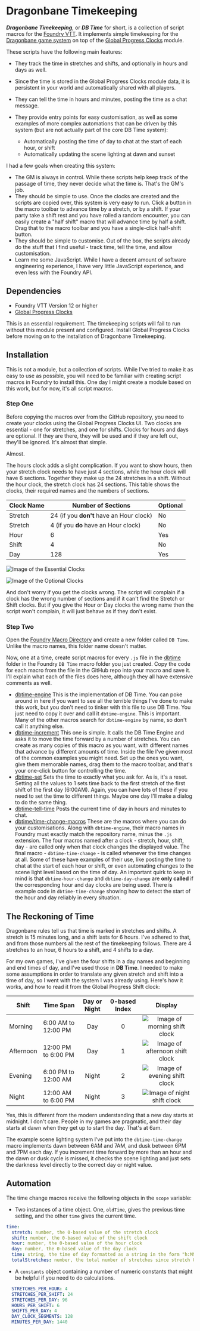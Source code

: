# Dragonbane Timekeeping

***Dragonbane Timekeeping***, or ***DB Time*** for short, is a collection of script macros for the [Foundry VTT](https://foundryvtt.com/). It implements simple timekeeping for the [Dragonbane game system](https://foundryvtt.com/packages/dragonbane) on top of the [Global Progress Clocks](https://foundryvtt.com/packages/global-progress-clocks) module.

These scripts have the following main features:

- They track the time in stretches and shifts, and optionally in hours and days as well.
- Since the time is stored in the Global Progress Clocks module data, it is persistent in your world and automatically shared with all players.
- They can tell the time in hours and minutes, posting the time as a chat message.
- They provide entry points for easy customisation, as well as some examples of more complex automations that can be driven by this system (but are not actually part of the core DB Time system):

  - Automatically posting the time of day to chat at the start of each hour, or shift
  - Automatically updating the scene lighting at dawn and sunset

I had a few goals when creating this system:

- The GM is always in control. While these scripts help keep track of the passage of time, they never decide what the time is. That's the GM's job.
- They should be simple to use. Once the clocks are created and the scripts are copied over, this system is very easy to run. Click a button in the macro toolbar to advance time by a stretch, or by a shift. If your party take a shift rest and you have rolled a random encounter, you can easily create a "half shift" macro that will advance time by half a shift. Drag that to the macro toolbar and you have a single-click half-shift button.
- They should be simple to customise. Out of the box, the scripts already do the stuff that I find useful - track time, tell the time, and allow customisation.
- Learn me some JavaScript. While I have a decent amount of software engineering experience, I have very little JavaScript experience, and even less with the Foundry API.

## Dependencies

- Foundry VTT Version 12 or higher
- [Global Progress Clocks](https://foundryvtt.com/packages/global-progress-clocks)

This is an essential requirement. The timekeeping scripts will fail to run without this module present and configured. Install Global Progress Clocks before moving on to the installation of Dragonbane Timekeeping.

## Installation

This is not a module, but a collection of scripts. While I've tried to make it as easy to use as possible, you will need to be familiar with creating script macros in Foundry to install this. One day I might create a module based on this work, but for now, it's all script macros.

### Step One

Before copying the macros over from the GitHub repository, you need to create your clocks using the Global Progress Clocks UI. Two clocks are essential - one for stretches, and one for shifts. Clocks for hours and days are optional. If they are there, they will be used and if they are left out, they'll be ignored. It's almost that simple.

Almost.

The hours clock adds a slight complication. If you want to show hours, then your stretch clock needs to have just 4 sections, while the hour clock will have 6 sections. Together they make up the 24 stretches in a shift. Without the hour clock, the stretch clock has 24 sections. This table shows the clocks, their required names and the numbers of sections.

| Clock Name | Number of Sections | Optional |
|---|---|---|
| Stretch | 24 (if you **don't** have an Hour clock)| No |
| Stretch | 4 (if you **do** have an Hour clock)| No |
| Hour | 6 | Yes |
| Shift | 4 | No |
| Day | 128 | Yes |

![Image of the Essential Clocks](./images/essential-clocks.jpg)

![Image of the Optional Clocks](./images/optional-clocks.jpg)

And don't worry if you get the clocks wrong. The script will complain if a clock has the wrong number of sections and if it can't find the Stretch or Shift clocks. But if you give the Hour or Day clocks the wrong name then the script won't complain, it will just behave as if they don't exist.

### Step Two

Open the [Foundry Macro Directory](https://foundryvtt.com/article/macros/) and create a new folder called `DB Time`. Unlike the macro names, this folder name doesn't matter.

Now, one at a time, create script macros for every `.js` file in the [dbtime](./) folder in the Foundry `DB Time` macro folder you just created. Copy the code for each macro from the file in the GitHub repo into your macro and save it. I'll explain what each of the files does here, although they all have extensive comments as well.

- [dbtime-engine](./dbtime-engine.js)
This is the implementation of DB Time. You can poke around in here if you want to see all the terrible things I've done to make this work, but you don't need to tinker with this file to use DB Time. You just need to copy it over and call it `dbtime-engine`. This is important. Many of the other macros search for `dbtime-engine` by name, so don't call it anything else.
- [dbtime-increment](./dbtime-increment.js) This one is simple. It calls the DB Time Engine and asks it to move the time forward by a number of stretches. You can create as many copies of this macro as you want, with different names that advance by different amounts of time. Inside the file I've given most of the common examples you might need. Set up the ones you want, give them memorable names, drag them to the macro toolbar, and that's your one-click button for controlling the time.
- [dbtime-set](./dbtime-set.js) Sets the time to exactly what you ask for. As is, it's a reset. Setting all the values to 1 sets time back to the first stretch of the first shift of the first day (6:00AM). Again, you can have lots of these if you need to set the time to different things. Maybe one day I'll make a dialog to do the same thing.
- [dbtime-tell-time](./dbtime-tell-time.js) Posts the current time of day in hours and minutes to chat.
- [dbtime/time-change-macros](./time-change-macros/) These are the macros where you can do your customisations. Along with `dbtime-engine`, their macro names in Foundry must exactly match the repository name, minus the `.js` extension. The four macros named after a clock - stretch, hour, shift, day - are called only when that clock changes the displayed value. The final macro - `dbtime-time-change` - is called whenever the time changes at all. Some of these have examples of their use, like posting the time to chat at the start of each hour or shift, or even automating changes to the scene light level based on the time of day. An important quirk to keep in mind is that `dbtime-hour-change` and `dbtime-day-change` are **only called** if the corresponding hour and day clocks are being used. There is example code in `dbtime-time-change` showing how to detect the start of the hour and day reliably in every situation.

## The Reckoning of Time

Dragonbane rules tell us that time is marked in stretches and shifts. A stretch is 15 minutes long, and a shift lasts for 6 hours. I've adhered to that, and from those numbers all the rest of the timekeeping follows. There are 4 stretches to an hour, 6 hours to a shift, and 4 shifts to a day.

For my own games, I've given the four shifts in a day names and beginning and end times of day, and I've used those in **DB Time**. I needed to make some assumptions in order to translate any given stretch and shift into a time of day, so I went with the system I was already using. Here's how it works, and how to read it from the Global Progress Shift clock:

| Shift     | Time Span           | Day or Night | 0-based Index | Display |
| -----     | ---------           | :----------: |:-----------: | :-----: |
| Morning   | 6:00 AM to 12:00 PM | Day | 0 | ![Image of morning shift clock](./images/morning.jpg)|
| Afternoon | 12:00 PM to 6:00 PM | Day | 1 | ![Image of afternoon shift clock](./images/afternoon.jpg)|
| Evening   | 6:00 PM to 12:00 AM | Night | 2 | ![Image of evening shift clock](./images/evening.jpg)|
| Night     | 12:00 AM to 6:00 PM | Night | 3 | ![Image of night shift clock](./images/night.jpg)|

Yes, this is different from the modern understanding that a new day starts at midnight. I don't care. People in my games are pragmatic, and their day starts at dawn when they get up to start the day. That's at 6am.

The example scene lighting system I've put into the `dbtime-time-change` macro implements dawn between 6AM and 7AM, and dusk between 6PM and 7PM each day. If you increment time forward by more than an hour and the dawn or dusk cycle is missed, it checks the scene lighting and just sets the darkness level directly to the correct day or night value.

## Automation

The time change macros receive the following objects in the `scope` variable:

- Two instances of a time object. One, `oldTime`, gives the previous time setting, and the other `time` gives the current time.

```yaml
time:
  stretch: number, the 0-based value of the stretch clock
  shift: number, the 0-based value of the shift clock
  hour: number, the 0-based value of the hour clock
  day: number, the 0-based value of the day clock
  time: string, the time of day formatted as a string in the form "h:MM AM/PM"
  totalStretches: number, the total number of stretches since stretch 0, shift 0, day 0
```

- A `constants` object containing a number of numeric constants that might be helpful if you need to do calculations.

```yaml
  STRETCHES_PER_HOUR: 4
  STRETCHES_PER_SHIFT: 24
  STRETCHES_PER_DAY: 96
  HOURS_PER_SHIFT: 6
  SHIFTS_PER_DAY: 4
  DAY_CLOCK_SEGMENTS: 128
  MINUTES_PER_DAY: 1440
```

